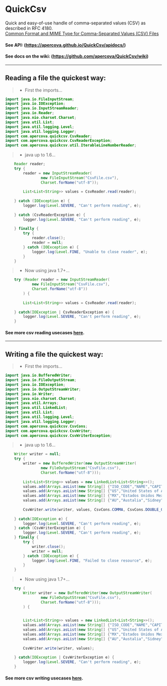 # QuickCsv
Quick and easy-of-use handle of comma-separated values (CSV) as described in RFC 4180.  
<a href="https://tools.ietf.org/html/rfc4180">Common Format and MIME Type for Comma-Separated Values (CSV) Files</a>  
  
#### See API:  (https://apercova.github.io/QuickCsv/apidocs/)  
  
#### See docs on the wiki:  (https://github.com/apercova/QuickCsv/wiki)
  
***
  
## Reading a file the quickest way:
  
> - First the imports...
```java
import java.io.FileInputStream;
import java.io.IOException;
import java.io.InputStreamReader;
import java.io.Reader;
import java.nio.charset.Charset;
import java.util.List;
import java.util.logging.Level;
import java.util.logging.Logger;
import com.apercova.quickcsv.CsvReader;
import com.apercova.quickcsv.CsvReaderException;
import com.apercova.quickcsv.util.IterableLineNumberReader;
```
> - java up to 1.6...
```java
    Reader reader;
    try {
        reader = new InputStreamReader(
                new FileInputStream("CsvFile.csv"), 
                Charset.forName("utf-8"));
        
        List<List<String>> values = CsvReader.read(reader);
        
    } catch (IOException e) {
        logger.log(Level.SEVERE, "Can't perform reading", e);
        
    } catch (CsvReaderException e) {
        logger.log(Level.SEVERE, "Can't perform reading", e);
        
    } finally {
        try {
            reader.close();
            reader = null;
        } catch (IOException e) {
            logger.log(Level.FINE, "Unable to close reader", e);	
        }
    }
```
> - Now using java 1.7+...
```java
    try (Reader reader = new InputStreamReader(
            new FileInputStream("CsvFile.csv"), 
            Charset.forName("utf-8"))
        ) {
        
        List<List<String>> values = CsvReader.read(reader);
        
    } catch(IOException | CsvReaderException e) {
        logger.log(Level.SEVERE, "Can't perform reading", e);
    }
```
#### See more csv reading usecases <a href="https://github.com/apercova/QuickCsv/wiki">here</a>. 
  
***
## Writing a file the quickest way:
  
> - First the imports...
```java
import java.io.BufferedWriter;
import java.io.FileOutputStream;
import java.io.IOException;
import java.io.OutputStreamWriter;
import java.io.Writer;
import java.nio.charset.Charset;
import java.util.Arrays;
import java.util.LinkedList;
import java.util.List;
import java.util.logging.Level;
import java.util.logging.Logger;
import com.apercova.quickcsv.CsvCons;
import com.apercova.quickcsv.CsvWriter;
import com.apercova.quickcsv.CsvWriterException;
```
> - java up to 1.6...
```java
    Writer writer = null;
    try {
        writer = new BufferedWriter(new OutputStreamWriter(
                new FileOutputStream("CsvFile.csv"), 
                Charset.forName("utf-8")));
        
        List<List<String>> values = new LinkedList<List<String>>();
        values.add(Arrays.asList(new String[] {"ISO_CODE","NAME","CAPITAL"}));
        values.add(Arrays.asList(new String[] {"US","United States of America",""}));
        values.add(Arrays.asList(new String[] {"MX","Estados Unidos Mexicanos","Ciudad de México, \"CDMX\""}));
        values.add(Arrays.asList(new String[] {"AU","Austalia","Sidney"}));
        
        CsvWriter.write(writer, values, CsvCons.COMMA, CsvCons.DOUBLE_QUOTE);
        
    } catch(IOException e) {
        logger.log(Level.SEVERE, "Can't perform reading", e);
    } catch (CsvWriterException e) {
        logger.log(Level.SEVERE, "Can't perform reading", e);
    } finally {
        try {
            writer.close();
            writer = null;
        } catch (IOException e) {
            logger.log(Level.FINE, "Failed to close resource", e);	
        }
    }
```
> - Now using java 1.7+...
```java
    try (
        Writer writer = new BufferedWriter(new OutputStreamWriter(
                new FileOutputStream("CsvFile.csv"), 
                Charset.forName("utf-8")));
        ) {

        
        List<List<String>> values = new LinkedList<List<String>>();
        values.add(Arrays.asList(new String[] {"ISO_CODE","NAME","CAPITAL"}));
        values.add(Arrays.asList(new String[] {"US","United States of America",""}));
        values.add(Arrays.asList(new String[] {"MX","Estados Unidos Mexicanos","Ciudad de México, \"CDMX\""}));
        values.add(Arrays.asList(new String[] {"AU","Austalia","Sidney"}));
        
        CsvWriter.write(writer, values);
        
    } catch(IOException | CsvWriterException e) {
        logger.log(Level.SEVERE, "Can't perform reading", e);
    }
```
#### See more csv writing usecases <a href="https://github.com/apercova/QuickCsv/wiki">here</a>.  
